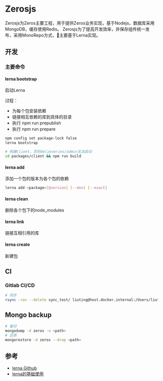 # Zerosjs

Zerosjs为Zeros主要工程，用于提供Zeros业务实现，基于Nodejs，数据库采用MongoDB，缓存使用Redis。
Zerosjs为了提高开发效率，并保存组件统一发布，采用MonoRepo方式，主要基于Lerna实现。

## 开发

### 主要命令

#### lerna bootstrap
启动Lerna

过程：
- 为每个包安装依赖
- 链接相互依赖的库到具体的目录
- 执行 npm run prepublish
- 执行 npm run prepare

```bash
npm config set package-lock false
lerna bootstrap

# 构建client，否则delieveries/admin无法启动
cd packages/client && npm run build
```

#### lerna add
添加一个包的版本为各个包的依赖

```bash
lerna add <package>[@version] [--dev] [--exact]
```

#### lerna clean
删除各个包下的node_modules

#### lerna link
链接互相引用的库

#### lerna create
新建包

## CI
### Gitlab CI/CD
```bash
# 同步
rsync -rav --delete sync_test/ liuting@host.docker.internal:/Users/liuting/liuyi/tmp/sync_test/
```

## Mongo backup
```bash
# 备份
mongodump -d zeros -o <path>
# 还原
mongorestore -d zeros --drop <path>
```

## 参考
- [lerna Github](https://github.com/lerna/lerna)
- [lerna的基础使用](https://www.jianshu.com/p/8b7e6025354b)




